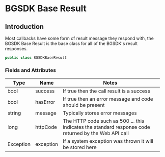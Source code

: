# BGSDK Base Result

## Introduction

Most callbacks have some form of result message they respond with, the BGSDK Base Result is the base class for all of the BGSDK's result responses.

```csharp
public class BGSDKBaseResult
```

### Fields and Attributes

| Type      | Name      | Notes                                                                                                |
| --------- | --------- | ---------------------------------------------------------------------------------------------------- |
| bool      | success   | If true then the call result is a success                                                            |
| bool      | hasError  | If true then an error message and code should be present                                             |
| string    | message   | Typically stores error messages                                                                      |
| long      | httpCode  | The HTTP code such as 500 ... this indicates the standard response code returned by the Web API call |
| Exception | exception | If a system exception was thrown it will be stored here                                              |
